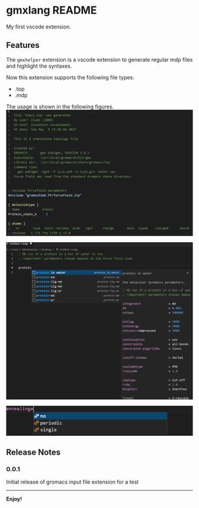# gmxlang README

My first vscode extension.

## Features

The `gmxhelper` extension is a vscode extension to generate regular mdp files and highlight the syntaxes.

Now this extension supports the following file types:

- .top
- .mdp

The usage is shown in the following figures.
![syntaxhighlight](./images/syntaxhighlight.png)

![logo](./images/autocompletion.png)

![logo](./images/autocompletion1.png)



## Release Notes

### 0.0.1

Initial release of gromacs input file extension for a test

---

**Enjoy!**